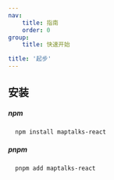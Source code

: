 ```yaml
---
nav:
    title: 指南
    order: 0
group:
    title: 快速开始

title: '起步'
---
```


## 安装

##### npm

```
  npm install maptalks-react
```

##### pnpm

```
  pnpm add maptalks-react
```
